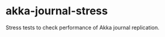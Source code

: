 akka-journal-stress
==========================

Stress tests to check performance of Akka journal replication. 
